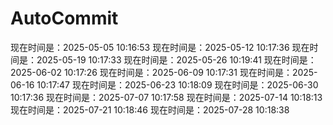 # AutoCommit


现在时间是：2025-05-05 10:16:53
现在时间是：2025-05-12 10:17:36
现在时间是：2025-05-19 10:17:33
现在时间是：2025-05-26 10:19:41
现在时间是：2025-06-02 10:17:26
现在时间是：2025-06-09 10:17:31
现在时间是：2025-06-16 10:17:47
现在时间是：2025-06-23 10:18:09
现在时间是：2025-06-30 10:17:36
现在时间是：2025-07-07 10:17:58
现在时间是：2025-07-14 10:18:13
现在时间是：2025-07-21 10:18:46
现在时间是：2025-07-28 10:18:38
